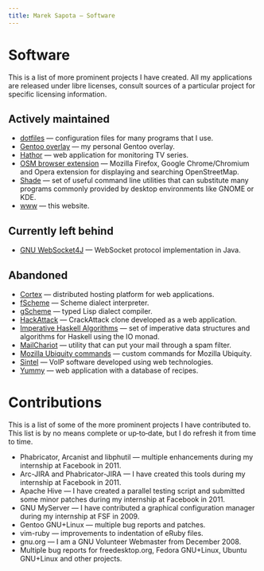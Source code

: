 ```yaml
---
title: Marek Sapota — Software
---
```


# Software

This is a list of more prominent projects I have created.  All my applications
are released under libre licenses, consult sources of a particular project for
specific licensing information.

## Actively maintained

- [dotfiles](/software/dotfiles.html) — configuration files for many programs
  that I use.
- [Gentoo overlay](https://github.com/maarons/overlay) — my personal Gentoo
  overlay.
- [Hathor](/software/hathor.html) — web application for monitoring TV series.
- [OSM browser extension](/software/osm_extension.html) — Mozilla Firefox,
  Google Chrome/Chromium and Opera extension for displaying and searching
  OpenStreetMap.
- [Shade](/software/shade.html) — set of useful command line utilities that can
  substitute many programs commonly provided by desktop environments like GNOME
  or KDE.
- [www](https://github.com/maarons/www) — this website.

## Currently left behind

- [GNU WebSocket4J](/software/gnu_websocket4j.html) — WebSocket protocol
  implementation in Java.

## Abandoned

- [Cortex](/software/cortex.html) — distributed hosting platform for web
  applications.
- [fScheme](/software/fscheme.html) — Scheme dialect interpreter.
- [gScheme](/software/gscheme.html) — typed Lisp dialect compiler.
- [HackAttack](/software/hackattack.html) —  CrackAttack clone developed as a
  web application.
- [Imperative Haskell Algorithms](/software/imperative_haskell_algorithms.html)
  — set of imperative data structures and algorithms for Haskell using the IO
  monad.
- [MailChariot](/software/mailchariot.html) — utility that can put your mail
  through a spam filter.
- [Mozilla Ubiquity commands](/software/ubiquity_commands.html) — custom
  commands for Mozilla Ubiquity.
- [Sintel](/software/sintel.html) — VoIP software developed using web
  technologies.
- [Yummy](/software/yummy.html) — web application with a database of recipes.

# Contributions

This is a list of some of the more prominent projects I have contributed to.
This list is by no means complete or up‐to‐date, but I do refresh it from time
to time.

- Phabricator, Arcanist and libphutil — multiple enhancements during my
  internship at Facebook in 2011.
- Arc-JIRA and Phabricator-JIRA — I have created this tools during my internship
  at Facebook in 2011.
- Apache Hive — I have created a parallel testing script and submitted some
  minor patches during my internship at Facebook in 2011.
- GNU MyServer — I have contributed a graphical configuration manager during my
  internship at FSF in 2009.
- Gentoo GNU+Linux — multiple bug reports and patches.
- vim-ruby — improvements to indentation of eRuby files.
- gnu.org — I am a GNU Volunteer Webmaster from December 2008.
- Multiple bug reports for freedesktop.org, Fedora GNU+Linux, Ubuntu GNU+Linux
  and other projects.
